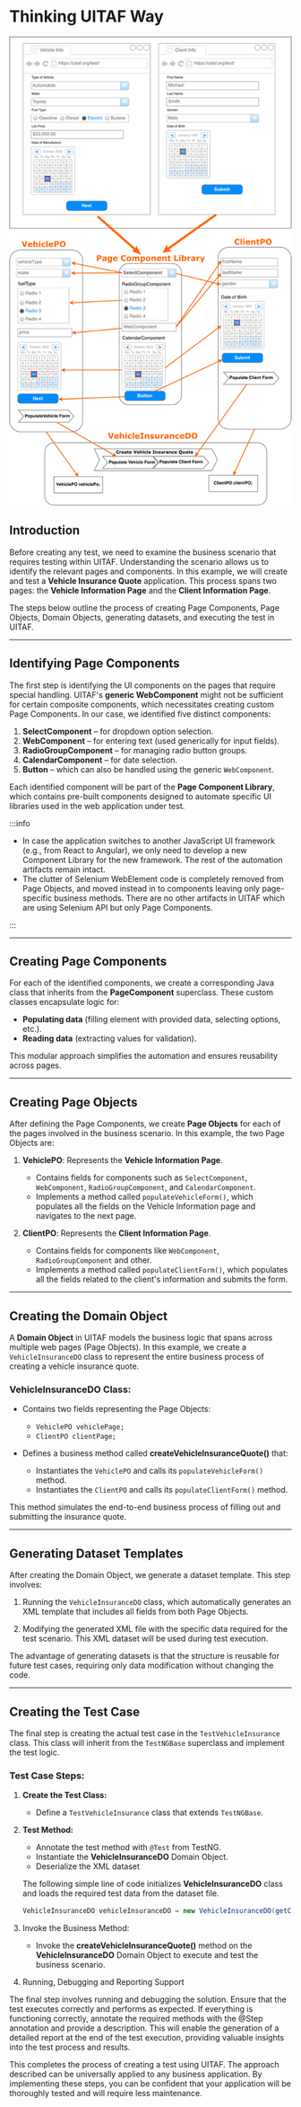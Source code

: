 
# Thinking UITAF Way

![Thinking in UITAF Way](./img/UITAF_Way_Of_Thinking.png)

## **Introduction**

Before creating any test, we need to examine the business scenario that requires testing within UITAF. Understanding the scenario allows us to identify the relevant pages and components. In this example, we will create and test a **Vehicle Insurance Quote** application. This process spans two pages: the **Vehicle Information Page** and the **Client Information Page**.

The steps below outline the process of creating Page Components, Page Objects, Domain Objects, generating datasets, and executing the test in UITAF.

---

## **Identifying Page Components**

The first step is identifying the UI components on the pages that require special handling. UITAF's **generic WebComponent** might not be sufficient for certain composite components, which necessitates creating custom Page Components. In our case, we identified five distinct components:

1. **SelectComponent** – for dropdown option selection.
2. **WebComponent** – for entering text (used generically for input fields).
3. **RadioGroupComponent** – for managing radio button groups.
4. **CalendarComponent** – for date selection.
5. **Button** – which can also be handled using the generic `WebComponent`.

Each identified component will be part of the **Page Component Library**, which contains pre-built components designed to automate specific UI libraries used in the web application under test.

:::info

- In case the application switches to another JavaScript UI framework (e.g., from React to Angular), we only need to develop a new Component Library for the new framework. The rest of the automation artifacts remain intact.
- The clutter of Selenium WebElement code is completely removed from Page Objects, and moved instead in to components leaving only page-specific business methods. There are no other artifacts in UITAF which are using Selenium API but only Page Components. 

:::

---

## **Creating Page Components**

For each of the identified components, we create a corresponding Java class that inherits from the **PageComponent** superclass. These custom classes encapsulate logic for:

- **Populating data** (filling element with provided data, selecting options, etc.).
- **Reading data** (extracting values for validation).

This modular approach simplifies the automation and ensures reusability across pages.

---

## **Creating Page Objects**

After defining the Page Components, we create **Page Objects** for each of the pages involved in the business scenario. In this example, the two Page Objects are:

1. **VehiclePO**: Represents the **Vehicle Information Page**.
   - Contains fields for components such as `SelectComponent`, `WebComponent`, `RadioGroupComponent`, and `CalendarComponent`.
   - Implements a method called `populateVehicleForm()`, which populates all the fields on the Vehicle Information page and navigates to the next page.

2. **ClientPO**: Represents the **Client Information Page**.
   - Contains fields for components like `WebComponent`, `RadioGroupComponent` and other.
   - Implements a method called `populateClientForm()`, which populates all the fields related to the client's information and submits the form.

---

## **Creating the Domain Object**

A **Domain Object** in UITAF models the business logic that spans across multiple web pages (Page Objects). In this example, we create a `VehicleInsuranceDO` class to represent the entire business process of creating a vehicle insurance quote.

### **VehicleInsuranceDO Class:**

- Contains two fields representing the Page Objects:
  - `VehiclePO vehiclePage;`
  - `ClientPO clientPage;`
  
- Defines a business method called **createVehicleInsuranceQuote()** that:
  - Instantiates the `VehiclePO` and calls its `populateVehicleForm()` method.
  - Instantiates the `ClientPO` and calls its `populateClientForm()` method.

This method simulates the end-to-end business process of filling out and submitting the insurance quote.

---

## **Generating Dataset Templates**

After creating the Domain Object, we generate a dataset template. This step involves:

1. Running the `VehicleInsuranceDO` class, which automatically generates an XML template that includes all fields from both Page Objects.

2. Modifying the generated XML file with the specific data required for the test scenario. This XML dataset will be used during test execution.

The advantage of generating datasets is that the structure is reusable for future test cases, requiring only data modification without changing the code.

---

## **Creating the Test Case**

The final step is creating the actual test case in the `TestVehicleInsurance` class. This class will inherit from the `TestNGBase` superclass and implement the test logic.

### **Test Case Steps:**

1. **Create the Test Class:**
   - Define a `TestVehicleInsurance` class that extends `TestNGBase`.

2. **Test Method:**
   - Annotate the test method with `@Test` from TestNG.
   - Instantiate the **VehicleInsuranceDO** Domain Object.
   - Deserialize the XML dataset

   The following simple line of code initializes **VehicleInsuranceDO** class and loads the required test data from the dataset file. 

   ```java
   VehicleInsuranceDO vehicleInsuranceDO = new VehicleInsuranceDO(getContext()).fromResource("data/motorcycle-data.xml");
   ```

3. Invoke the Business Method:

   - Invoke the **createVehicleInsuranceQuote()** method on the **VehicleInsuranceDO** Domain Object to execute and test the business scenario.

4. Running, Debugging and Reporting Support

The final step involves running and debugging the solution. Ensure that the test executes correctly and performs as expected. If everything is functioning correctly, annotate the required methods with the @Step annotation and provide a description. This will enable the generation of a detailed report at the end of the test execution, providing valuable insights into the test process and results.

This completes the process of creating a test using UITAF. The approach described can be universally applied to any business application. By implementing these steps, you can be confident that your application will be thoroughly tested and will require less maintenance.
